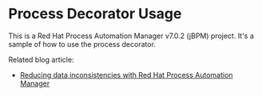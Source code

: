 Process Decorator Usage
=======================

This is a Red Hat Process Automation Manager v7.0.2 (jBPM) project.
It's a sample of how to use the process decorator.

Related blog article: 

- [Reducing data inconsistencies with Red Hat Process Automation Manager](https://developers.redhat.com/blog/2018/08/22/reducing-data-inconsistencies-with-red-hat-process-automation-manager/)

